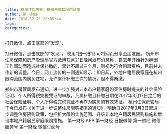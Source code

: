 ```yaml
---
title: 杭州住保房管：杭州未放松限购政策
author: 第一财经
date: 2018-12-21 20:05:44
tags: 
categories: 
---
```

打开微信，点击底部的“发现”，
<!-- more -->
打开微信，点击底部的“发现”，
使用“扫一扫”即可将网页分享至朋友圈。
杭州市住房保障和房产管理局官方微博12月21日晚间发布消息称，自去年开始针对确因工作调动而造成社保补缴的，累计不超过三个月，则视为符合购房资格，目前并未作新的调整。 ​​​​
今日，网上流传的一则通知显示：即日起，外地户籍居民家庭在杭州限购范围内购买住宅，允许累计补缴三次的情况，但不得断缴。
 
 
郑州市房管局发布通知，进一步加强对非本市户籍家庭购买住房时提交的社会保险证明、个人所得税完税凭证的审核，凡属补缴且补缴日期在2017年3月17日之后的社会保险证明、个人所得税完税凭证不再作为购房的有效凭证。
杭州住保房管局于今日发布《关于进一步调整住房限购措施的通知》，明确自2017年3月3日起进一步调整住房限购政策，包括扩大限购实施范围、升级非本地户籍居民限购措施和增设本地户籍居民家庭限购措施。
第一财经
APP
第一财经
日报微博
第一财经
微信服务号
第一财经
微信订阅号
